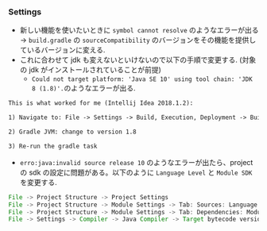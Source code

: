 ### Settings
- 新しい機能を使いたいときに `symbol cannot resolve` のようなエラーが出る → `build.gradle` の `sourceCompatibility` のバージョンをその機能を提供しているバージョンに変える.
- これに合わせて jdk も変えないといけないので以下の手順で変更する. (対象の jdk がインストールされていることが前提)
  - `Could not target platform: 'Java SE 10' using tool chain: 'JDK 8 (1.8)'.`のようなエラーが出る.
```txt
This is what worked for me (Intellij Idea 2018.1.2):

1) Navigate to: File -> Settings -> Build, Execution, Deployment -> Build Tools -> Gradle

2) Gradle JVM: change to version 1.8

3) Re-run the gradle task
```
- `erro:java:invalid source release 10` のようなエラーが出たら、project の sdk の設定に問題がある。以下のように `Language Level` と `Module SDK` を変更する.
```java
File -> Project Structure -> Project Settings
File -> Project Structure -> Module Settings -> Tab: Sources: Language Level
File -> Project Structure -> Module Settings -> Tab: Dependencies: Module SDK
File -> Settings -> Compiler -> Java Compiler -> Target bytecode version
```
